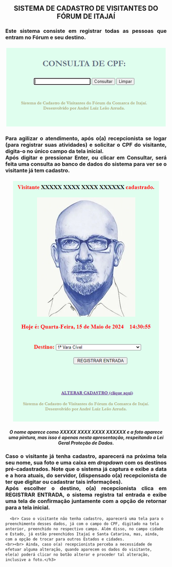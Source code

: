 <html>
<body><h2 align=center> SISTEMA DE CADASTRO DE VISITANTES DO FÓRUM DE ITAJAÍ </h2>
  <h3 align=justify> Este sistema consiste em registrar todas as pessoas que entram no Fórum e seu destino. </h3>
    <h3 align=center><img src="./imagens/tela01.png"></h3>
    <h3 align=justify>Para agilizar o atendimento, após o(a) recepcionista se logar (para registrar suas atividades) e solicitar o CPF do visitante, digita-o no único campo da tela inicial. <br>Após digitar e pressionar Enter, ou clicar em Consultar, será feita uma consulta ao banco de dados do sistema para ver se o visitante já tem cadastro.</h3>
    <h3 align=center><img src="./imagens/tela02.png"></h3>
  <h5 align=center><b><i> O nome aparece como XXXXX XXXX XXXX XXXXXX e a foto aparece uma pintura, mas isso é apenas nesta apresentação, respeitando a Lei Geral Proteção de Dados. </i></b></h5>
    <h3 align=justify>Caso o visitante já tenha cadastro, aparecerá na próxima tela seu nome, sua foto e uma caixa em <i>dropdown</i> com os destinos pré-cadastrados. Note que o sistema já captura e exibe a data e a hora atuais, do servidor, (dispensado o(a) recepcionista de ter que digitar ou cadastrar tais informações).
    <br> Após escolher o destino, o(a) recepcionista clica em REGISTRAR ENTRADA, o sistema registra tal entrada e exibe uma tela de confirmação juntamente com a opção de retornar para a tela inicial.</h3>
      
      <br> Caso o visitante não tenha cadastro, aparecerá uma tela para o preenchimento desses dados, já com o campo do CPF, digitado na tela anterior, preenchido no respectivo campo. Além disso, no campo cidade e Estado, já estão preenchidos Itajaí e Santa Catarina, mas, ainda, com a opção de trocar para outros Estados e cidades.
    <br><br> Ainda, caso o(a) recepcionista perceba a necessidade de efetuar alguma alteração, quando aparecem os dados do visitante, ele(a) poderá clicar no botão alterar e proceder tal alteração, inclusive a foto.</h3>
</html>

